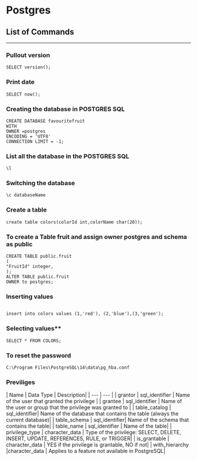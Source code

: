 
# Postgres

## List of Commands
***
### **Pullout version**
```
SELECT version();
```
### **Print date**
```
SELECT now();
```
### Creating the database in POSTGRES SQL
```
CREATE DATABASE favouritefruit
WITH 
OWNER =postgres
ENCODING = 'UTF8'
CONNECTION LIMIT = -1;

```
### List all the database in the POSTGRES SQL
```
\l
```
### Switching the database
```
\c databaseName
```
### Create a table 
```
create table colors(colorId int,colorName char(20));
```
### To create a Table fruit and assign owner postgres and schema as public
```
CREATE TABLE public.fruit
(
"FruitId" integer,
);
ALTER TABLE public.fruit
OWNER to postgres;
```
### **Inserting values**
```

insert into colors values (1,'red'), (2,'blue'),(3,'green');
```
### Selecting values**
```
SELECT * FROM COLORS;
```
### To reset the password
```
C:\Program Files\PostgreSQL\14\data\pg_hba.conf
```

### Previliges

| Name | Data Type | Description|
| --- | --- |
| grantor | sql_identifier | Name of the user that granted the privilege |
| grantee	| sql_identifier	| Name of the user or group that the privilege was granted to |
| table_catalog |	sql_identifier|	Name of the database that contains the table (always the current database)|
| table_schema |	sql_identifier|	Name of the schema that contains the table|
| table_name |	sql_identifier |	Name of the table|
| privilege_type | 	character_data |	Type of the privilege: SELECT, DELETE, INSERT, UPDATE, REFERENCES, RULE, or TRIGGER|
| is_grantable	| character_data |	YES if the privilege is grantable, NO if not|
| with_hierarchy	|character_data |	Applies to a feature not available in PostgreSQL|